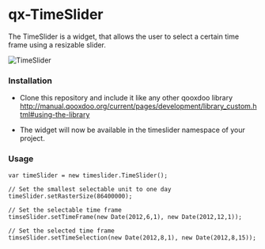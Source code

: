 qx-TimeSlider
============

The TimeSlider is a widget, that allows the user to select a certain time frame
using a resizable slider.

![TimeSlider](http://blog.netways.de/wp-content/uploads/2012/12/timeSlider11.png "TimeSlider")


### Installation ###

- Clone this repository and include it like any other qooxdoo library 
     http://manual.qooxdoo.org/current/pages/development/library_custom.html#using-the-library

- The widget will now be available in the timeslider namespace of your project.

### Usage ###

    var timeSlider = new timeslider.TimeSlider();

    // Set the smallest selectable unit to one day
    timeSlider.setRasterSize(86400000);

    // Set the selectable time frame
    timseSlider.setTimeFrame(new Date(2012,6,1), new Date(2012,12,1));

    // Set the selected time frame
    timseSlider.setTimeSelection(new Date(2012,8,1), new Date(2012,8,15));

